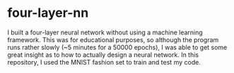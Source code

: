 # four-layer-nn
I built a four-layer neural network without using a machine learning framework. This was for educational purposes, so although the program runs rather slowly (~5 minutes for a 50000 epochs), I was able to get some great insight as to how to actually design a neural network. In this repository, I used the MNIST fashion set to train and test my code.
